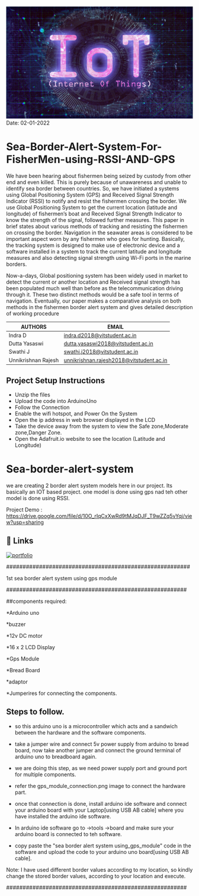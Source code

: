 ![Alt Text](header.jpg)
Date: 02-01-2022
# Sea-Border-Alert-System-For-FisherMen-using-RSSI-AND-GPS
We have been hearing about fishermen being seized by custody from other end and even killed. This is purely because of unawareness and unable to identify sea border between countries. So, we have initiated a systems using Global Positioning System (GPS) and Received Signal Strength Indicator (RSSI) to notify and resist the fishermen crossing the border. We use Global Positioning System to get the current location (latitude and longitude) of fishermen’s boat and Received Signal Strength Indicator to know the strength of the signal, followed further measures. This paper in brief states about various methods of tracking and resisting the fishermen on crossing the border. Navigation in the seawater areas is considered to be important aspect worn by any fishermen who goes for hunting. Basically, the tracking system is designed to make use of electronic device and a software installed in a system to track the current latitude and longitude measures and also detecting signal strength using Wi-Fi ports in the marine borders. 

Now-a-days, Global positioning system has been widely used in market to detect the current or another location and Received signal strength has been populated much well than before as the telecommunication driving through it. These two distinct methods would be a safe tool in terms of navigation. Eventually, our paper makes a comparative analysis on both methods in the fishermen border alert system and gives detailed description of working procedure



| AUTHORS          | EMAIL                                                                |
| ----------------- | ------------------------------------------------------------------ |
| Indra D  | indra.d2018@vitstudent.ac.in |
| Dutta Yasaswi | dutta.yasaswi2018@vitstudent.ac.in |
| Swathi J | swathi.j2018@vitstudent.ac.in |
| Unnikrishnan Rajesh | unnikrishnan.rajesh2018@vitstudent.ac.in |


## Project Setup Instructions
- Unzip the files
- Upload the code into ArduinoUno
- Follow the Connection
- Enable the wifi  hotspot, and Power On the System 
- Open the ip address in web browser displayed in the LCD
- Take the device away from the system to view the Safe zone,Moderate zone,Danger Zone.
- Open the Adafruit.io website to see the location (Latitude and Longitude)

# Sea-border-alert-system

we are creating 2 border alert system models here in our project. Its basically an IOT based project. one model is done using gps nad teh other model is done using RSSI.

Project Demo : https://drive.google.com/file/d/10O_rIqCxXwRd9tMJqDJF_T9wZZq5vYqj/view?usp=sharing

## 🔗 Links
[![portfolio](https://img.shields.io/badge/my_portfolio-000?style=for-the-badge&logo=ko-fi&logoColor=white)](https://drive.google.com/file/d/10O_rIqCxXwRd9tMJqDJF_T9wZZq5vYqj/view?usp=sharing)


########################################################

1st sea border alert system using gps module

#######################################################

##components required:

*Arduino uno

*buzzer

*12v DC motor

*16 x 2 LCD Display

*Gps Module

*Bread Board

*adaptor

*Jumperires for connecting the components.

## Steps to follow.
* so this arduino uno is a microcontroller which acts and a sandwich between the hardware and the software components.

* take a jumper wire and connect 5v power supply from arduino to bread board, now take another jumper and connect the ground terminal of arduino uno to breadboard again.

* we are doing this step, as we need power supply port and ground port for multiple components.

* refer the gps_module_connection.png image to connect the hardware part.

* once that connection is done, install arduino ide software and connect your arduino board 
with your Laptop[using USB AB cable] where you have installed the arduino ide software. 

* In arduino ide software go to ->tools ->board and make sure your arduino board is connected to teh software.

* copy paste the "sea border alert system using_gps_module" code in the software and upload the code to your arduino uno board[using USB AB cable].

Note:
I have used different border values according to my location, so kindly change the stored border values, according to your location and execute.


#######################################################





